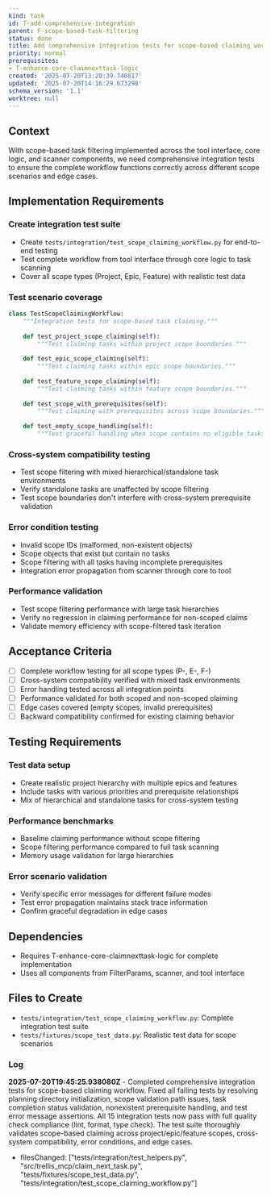 ```yaml
---
kind: task
id: T-add-comprehensive-integration
parent: F-scope-based-task-filtering
status: done
title: Add comprehensive integration tests for scope-based claiming workflow
priority: normal
prerequisites:
- T-enhance-core-claimnexttask-logic
created: '2025-07-20T13:20:39.740817'
updated: '2025-07-20T14:16:29.673298'
schema_version: '1.1'
worktree: null
---
```

## Context

With scope-based task filtering implemented across the tool interface, core logic, and scanner components, we need comprehensive integration tests to ensure the complete workflow functions correctly across different scope scenarios and edge cases.

## Implementation Requirements

### Create integration test suite
- Create `tests/integration/test_scope_claiming_workflow.py` for end-to-end testing
- Test complete workflow from tool interface through core logic to task scanning
- Cover all scope types (Project, Epic, Feature) with realistic test data

### Test scenario coverage
```python
class TestScopeClaimingWorkflow:
    """Integration tests for scope-based task claiming."""
    
    def test_project_scope_claiming(self):
        """Test claiming tasks within project scope boundaries."""
        
    def test_epic_scope_claiming(self):
        """Test claiming tasks within epic scope boundaries."""
        
    def test_feature_scope_claiming(self):
        """Test claiming tasks within feature scope boundaries."""
        
    def test_scope_with_prerequisites(self):
        """Test claiming with prerequisites across scope boundaries."""
        
    def test_empty_scope_handling(self):
        """Test graceful handling when scope contains no eligible tasks."""
```

### Cross-system compatibility testing
- Test scope filtering with mixed hierarchical/standalone task environments
- Verify standalone tasks are unaffected by scope filtering
- Test scope boundaries don't interfere with cross-system prerequisite validation

### Error condition testing
- Invalid scope IDs (malformed, non-existent objects)
- Scope objects that exist but contain no tasks
- Scope filtering with all tasks having incomplete prerequisites
- Integration error propagation from scanner through core to tool

### Performance validation
- Test scope filtering performance with large task hierarchies
- Verify no regression in claiming performance for non-scoped claims
- Validate memory efficiency with scope-filtered task iteration

## Acceptance Criteria

- [ ] Complete workflow testing for all scope types (P-, E-, F-)
- [ ] Cross-system compatibility verified with mixed task environments
- [ ] Error handling tested across all integration points
- [ ] Performance validated for both scoped and non-scoped claiming
- [ ] Edge cases covered (empty scopes, invalid prerequisites)
- [ ] Backward compatibility confirmed for existing claiming behavior

## Testing Requirements

### Test data setup
- Create realistic project hierarchy with multiple epics and features
- Include tasks with various priorities and prerequisite relationships
- Mix of hierarchical and standalone tasks for cross-system testing

### Performance benchmarks
- Baseline claiming performance without scope filtering
- Scope filtering performance compared to full task scanning
- Memory usage validation for large hierarchies

### Error scenario validation
- Verify specific error messages for different failure modes
- Test error propagation maintains stack trace information
- Confirm graceful degradation in edge cases

## Dependencies

- Requires T-enhance-core-claimnexttask-logic for complete implementation
- Uses all components from FilterParams, scanner, and tool interface

## Files to Create

- `tests/integration/test_scope_claiming_workflow.py`: Complete integration test suite
- `tests/fixtures/scope_test_data.py`: Realistic test data for scope scenarios

### Log


**2025-07-20T19:45:25.938080Z** - Completed comprehensive integration tests for scope-based claiming workflow. Fixed all failing tests by resolving planning directory initialization, scope validation path issues, task completion status validation, nonexistent prerequisite handling, and test error message assertions. All 15 integration tests now pass with full quality check compliance (lint, format, type check). The test suite thoroughly validates scope-based claiming across project/epic/feature scopes, cross-system compatibility, error conditions, and edge cases.
- filesChanged: ["tests/integration/test_helpers.py", "src/trellis_mcp/claim_next_task.py", "tests/fixtures/scope_test_data.py", "tests/integration/test_scope_claiming_workflow.py"]
